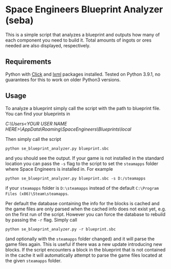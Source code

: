 # Space Engineers Blueprint Analyzer (seba)

This is a simple script that analyzes a blueprint and outputs how many of each component you need to build it. Total amounts of ingots or ores needed are also displayed, respectively.

## Requirements

Python with [Click](https://pypi.org/project/click/) and [lxml](https://pypi.org/project/lxml/) packages installed. Tested on Python 3.9.1, no guarantees for this to work on older Python3 versions.

## Usage

To analyze a blueprint simply call the script with the path to blueprint file. You can find your blueprints in

_C:\Users\<YOUR USER NAME HERE>\AppData\Roaming\SpaceEngineers\Blueprints\local_

Then simply call the script

    python se_blueprint_analyzer.py blueprint.sbc

and you should see the output. If your game is not installed in the standard location you can pass the `-s` flag to the script to set the `steamapps` folder where Space Engineers is installed in. For example

    python se_blueprint_analyzer.py blueprint.sbc -s D:/steamapps

if your `steamapps` folder is `D:\steamapps` instead of the default `C:\Program Files (x86)\Steam\steamapps`.

Per default the database containing the info for the blocks is cached and the game files are only parsed when the cached info does not exist yet, e.g. on the first run of the script. However you can force the database to rebuild by passing the `-r` flag. Simply call

    python se_blueprint_analyzer.py -r blueprint.sbc

(and optionally with the `steamapps` folder changed) and it will parse the game files again. This is useful if there was a new update introducing new blocks. If the script encounters a block in the blueprint that is not contained in the cache it will automatically attempt to parse the game files located at the given `steamapps` folder.

